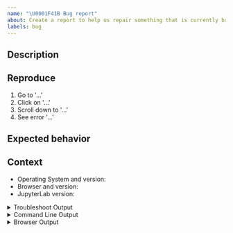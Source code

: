 ```yaml
---
name: "\U0001F41B Bug report"
about: Create a report to help us repair something that is currently broken
labels: bug
---
```


<!-- Welcome! Thank you for contributing. These HTML comments will not render in the issue.

Before creating a new issue:
* Search for relevant issues
* Follow the issue reporting guidelines:
https://jupyterlab.readthedocs.io/en/latest/getting_started/issue.html
-->

## Description

<!--Describe the bug clearly and concisely. Include screenshots if possible-->

## Reproduce

<!--Describe step-by-step instructions to reproduce the behavior-->

1. Go to '...'
2. Click on '...'
3. Scroll down to '...'
4. See error '...'

<!--Describe how you diagnosed the issue. See the guidelines at
 https://jupyterlab.readthedocs.io/en/latest/getting_started/issue.html -->

## Expected behavior

<!--Describe what you expected to happen-->

## Context

<!--Complete the following for context, and add any other relevant context-->

- Operating System and version: <!-- e.g. Linux Ubuntu 21.04 -->
- Browser and version: <!-- e.g. Chrome 92 -->
- JupyterLab version: <!-- e.g. 3.1.7 -->

<!--The more content you provide, the more we can help!-->

<details><summary>Troubleshoot Output</summary>
<pre>
Paste the output from running `jupyter troubleshoot` from the command line here.
You may want to sanitize the paths in the output.
</pre>
</details>

<details><summary>Command Line Output</summary>
<pre>
Paste the output from your command line running `jupyter lab` here, use `--debug` if possible.
</pre>
</details>

<details><summary>Browser Output</summary>
<!--See https://webmasters.stackexchange.com/a/77337 for how to access the JavaScript console-->
<pre>
Paste the output from your browser Javascript console here, if applicable.

</pre>
</details>
